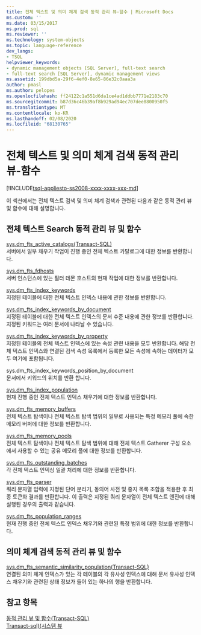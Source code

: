 ```yaml
---
title: 전체 텍스트 및 의미 체계 검색 동적 관리 뷰-함수 | Microsoft Docs
ms.custom: ''
ms.date: 03/15/2017
ms.prod: sql
ms.reviewer: ''
ms.technology: system-objects
ms.topic: language-reference
dev_langs:
- TSQL
helpviewer_keywords:
- dynamic management objects [SQL Server], full-text search
- full-text search [SQL Server], dynamic management views
ms.assetid: 199dbd5a-29f6-4ef0-8e65-86e32c0aaa3a
author: pmasl
ms.author: pelopes
ms.openlocfilehash: ff24122c1a551d6da1ce4ad1ddbb7771e2183c70
ms.sourcegitcommit: b87d36c46b39af8b929ad94ec707dee8800950f5
ms.translationtype: MT
ms.contentlocale: ko-KR
ms.lasthandoff: 02/08/2020
ms.locfileid: "68130765"
---
```

# <a name="full-text-and-semantic-search-dynamic-management-views---functions"></a>전체 텍스트 및 의미 체계 검색 동적 관리 뷰-함수
[!INCLUDE[tsql-appliesto-ss2008-xxxx-xxxx-xxx-md](../../includes/tsql-appliesto-ss2008-xxxx-xxxx-xxx-md.md)]

  이 섹션에서는 전체 텍스트 검색 및 의미 체계 검색과 관련된 다음과 같은 동적 관리 뷰 및 함수에 대해 설명합니다.  
  
## <a name="full-text-search-dynamic-management-views-and-functions"></a>전체 텍스트 Search 동적 관리 뷰 및 함수  
 [sys.dm_fts_active_catalogs&#40;Transact-SQL&#41;](../../relational-databases/system-dynamic-management-views/sys-dm-fts-active-catalogs-transact-sql.md)  
 서버에서 일부 채우기 작업이 진행 중인 전체 텍스트 카탈로그에 대한 정보를 반환합니다.  
  
 [sys.dm_fts_fdhosts](../../relational-databases/system-dynamic-management-views/sys-dm-fts-fdhosts-transact-sql.md)  
 서버 인스턴스에 있는 필터 데몬 호스트의 현재 작업에 대한 정보를 반환합니다.  
  
 [sys.dm_fts_index_keywords](../../relational-databases/system-dynamic-management-views/sys-dm-fts-index-keywords-transact-sql.md)  
 지정된 테이블에 대한 전체 텍스트 인덱스 내용에 관한 정보를 반환합니다.  
  
 [sys.dm_fts_index_keywords_by_document](../../relational-databases/system-dynamic-management-views/sys-dm-fts-index-keywords-by-document-transact-sql.md)  
 지정된 테이블에 대한 전체 텍스트 인덱스의 문서 수준 내용에 관한 정보를 반환합니다. 지정된 키워드는 여러 문서에 나타날 수 있습니다.  
  
 [sys.dm_fts_index_keywords_by_property](../../relational-databases/system-dynamic-management-views/sys-dm-fts-index-keywords-by-property-transact-sql.md)  
 지정된 테이블의 전체 텍스트 인덱스에 있는 속성 관련 내용을 모두 반환합니다. 해당 전체 텍스트 인덱스와 연결된 검색 속성 목록에서 등록한 모든 속성에 속하는 데이터가 모두 여기에 포함됩니다.  
  
 sys.dm_fts_index_keywords_position_by_document  
 문서에서 키워드의 위치를 반환 합니다.  
  
 [sys.dm_fts_index_population](../../relational-databases/system-dynamic-management-views/sys-dm-fts-index-population-transact-sql.md)  
 현재 진행 중인 전체 텍스트 인덱스 채우기에 대한 정보를 반환합니다.  
  
 [sys.dm_fts_memory_buffers](../../relational-databases/system-dynamic-management-views/sys-dm-fts-memory-buffers-transact-sql.md)  
 전체 텍스트 탐색이나 전체 텍스트 탐색 범위의 일부로 사용되는 특정 메모리 풀에 속한 메모리 버퍼에 대한 정보를 반환합니다.  
  
 [sys.dm_fts_memory_pools](../../relational-databases/system-dynamic-management-views/sys-dm-fts-memory-pools-transact-sql.md)  
 전체 텍스트 탐색이나 전체 텍스트 탐색 범위에 대해 전체 텍스트 Gatherer 구성 요소에서 사용할 수 있는 공유 메모리 풀에 대한 정보를 반환합니다.  
  
 [sys.dm_fts_outstanding_batches](../../relational-databases/system-dynamic-management-views/sys-dm-fts-outstanding-batches-transact-sql.md)  
 각 전체 텍스트 인덱싱 일괄 처리에 대한 정보를 반환합니다.  
  
 [sys.dm_fts_parser](../../relational-databases/system-dynamic-management-views/sys-dm-fts-parser-transact-sql.md)  
 쿼리 문자열 입력에 지정된 단어 분리기, 동의어 사전 및 중지 목록 조합을 적용한 후 최종 토큰화 결과를 반환합니다. 이 출력은 지정된 쿼리 문자열이 전체 텍스트 엔진에 대해 실행된 경우의 출력과 같습니다.  
  
 [sys.dm_fts_population_ranges](../../relational-databases/system-dynamic-management-views/sys-dm-fts-population-ranges-transact-sql.md)  
 현재 진행 중인 전체 텍스트 인덱스 채우기와 관련된 특정 범위에 대한 정보를 반환합니다.  
  
## <a name="semantic-search-dynamic-management-views-and-functions"></a>의미 체계 검색 동적 관리 뷰 및 함수  
 [sys.dm_fts_semantic_similarity_population&#40;Transact-SQL&#41;](../../relational-databases/system-dynamic-management-views/sys-dm-fts-semantic-similarity-population-transact-sql.md)  
 연결된 의미 체계 인덱스가 있는 각 테이블의 각 유사성 인덱스에 대해 문서 유사성 인덱스 채우기와 관련된 상태 정보가 들어 있는 하나의 행을 반환합니다.  
  
## <a name="see-also"></a>참고 항목  
 [동적 관리 뷰 및 함수&#40;Transact-SQL&#41;](~/relational-databases/system-dynamic-management-views/system-dynamic-management-views.md)   
 [Transact-sql&#41;&#40;시스템 뷰](https://msdn.microsoft.com/library/35a6161d-7f43-4e00-bcd3-3091f2015e90)  
  
  
